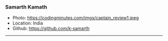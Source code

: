 ### Samarth Kamath
- Photo: https://codingminutes.com/imgs/captain_review1.jpeg
- Location: India
- Github: https://github.com/k-samarth
***
